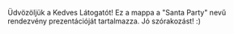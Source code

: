 Üdvözöljük a Kedves Látogatót!
Ez a mappa a "Santa Party" nevű rendezvény prezentációját tartalmazza.
Jó szórakozást! :)
